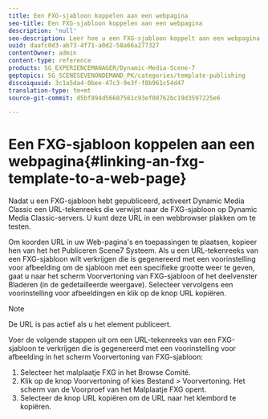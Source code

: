 ```yaml
---
title: Een FXG-sjabloon koppelen aan een webpagina
seo-title: Een FXG-sjabloon koppelen aan een webpagina
description: 'null'
seo-description: Leer hoe u een FXG-sjabloon koppelt aan een webpagina.
uuid: daafc0d3-ab73-4f71-a0d2-58a66a277327
contentOwner: admin
content-type: reference
products: SG_EXPERIENCEMANAGER/Dynamic-Media-Scene-7
geptopics: SG_SCENESEVENONDEMAND_PK/categories/template-publishing
discoiquuid: 3c1a5da4-0bee-47c3-9e3f-f8b961c54d47
translation-type: tm+mt
source-git-commit: d5bf894d56687561c93ef08762bc19d3597225e6

---
```



# Een FXG-sjabloon koppelen aan een webpagina{#linking-an-fxg-template-to-a-web-page}

Nadat u een FXG-sjabloon hebt gepubliceerd, activeert Dynamic Media Classic een URL-tekenreeks die verwijst naar de FXG-sjabloon op Dynamic Media Classic-servers. U kunt deze URL in een webbrowser plakken om te testen.

Om koorden URL in uw Web-pagina&#39;s en toepassingen te plaatsen, kopieer hen van het het Publiceren Scene7 Systeem. Als u een URL-tekenreeks van een FXG-sjabloon wilt verkrijgen die is gegenereerd met een voorinstelling voor afbeelding om de sjabloon met een specifieke grootte weer te geven, gaat u naar het scherm Voorvertoning van FXG-sjabloon of het deelvenster Bladeren (in de gedetailleerde weergave). Selecteer vervolgens een voorinstelling voor afbeeldingen en klik op de knop URL kopiëren.

>[!NOTE]
>
>De URL is pas actief als u het element publiceert.

Voer de volgende stappen uit om een URL-tekenreeks van een FXG-sjabloon te verkrijgen die is gegenereerd met een voorinstelling voor afbeelding in het scherm Voorvertoning van FXG-sjabloon:

1. Selecteer het malplaatje FXG in het Browse Comité.
1. Klik op de knop Voorvertoning of kies Bestand > Voorvertoning. Het scherm van de Voorproef van het Malplaatje FXG opent.
1. Selecteer de knop URL kopiëren om de URL naar het klembord te kopiëren.

